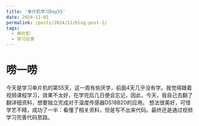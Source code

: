 ```yaml
---
title: '单片机学习Day55'
date: 2024-11-01
permalink: /posts/2024/11/blog-post-1/
tags:
  - 单片机
  - 学习记录
---
```

# 唠一唠
今天是学习单片机的第55天，这一周有些厌学，前面4天几乎没有学。我觉得跟着视频课程学习，效果不太好，在学完后几日便会忘记，因此，今天，我自己去翻了翻详细资料，想要独立完成对于温度传感器DS18B20的应用。
想法很美好，可惜学艺不精，成功了一半：看懂了相关资料，但是写不出来代码。最终还是通过视频学习完善代码思路。
# 
